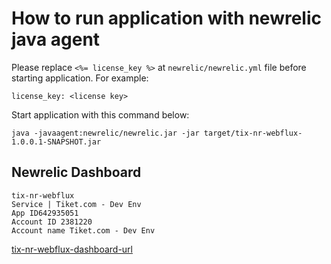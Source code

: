 # How to run application with newrelic java agent

Please replace `<%= license_key %>` at `newrelic/newrelic.yml` file before starting application. For example:

```
license_key: <license key>
```

Start application with this command below:

```
java -javaagent:newrelic/newrelic.jar -jar target/tix-nr-webflux-1.0.0.1-SNAPSHOT.jar
```

## Newrelic Dashboard

```
tix-nr-webflux
Service | Tiket.com - Dev Env
App ID642935051
Account ID 2381220
Account name Tiket.com - Dev Env
```

[tix-nr-webflux-dashboard-url](https://one.newrelic.com/launcher/nr1-core.explorer?pane=eyJuZXJkbGV0SWQiOiJhcG0tbmVyZGxldHMub3ZlcnZpZXciLCJlbnRpdHlJZCI6Ik1qTTRNVEl5TUh4QlVFMThRVkJRVEVsRFFWUkpUMDU4TmpReU9UTTFNRFV4In0=&sidebars[0]=eyJuZXJkbGV0SWQiOiJucjEtY29yZS5hY3Rpb25zIiwiZW50aXR5SWQiOiJNak00TVRJeU1IeEJVRTE4UVZCUVRFbERRVlJKVDA1OE5qUXlPVE0xTURVeCIsInNlbGVjdGVkTmVyZGxldCI6eyJuZXJkbGV0SWQiOiJhcG0tbmVyZGxldHMub3ZlcnZpZXcifX0=&platform[accountId]=2381220&platform[timeRange][duration]=1800000&platform[$isFallbackTimeRange]=true)